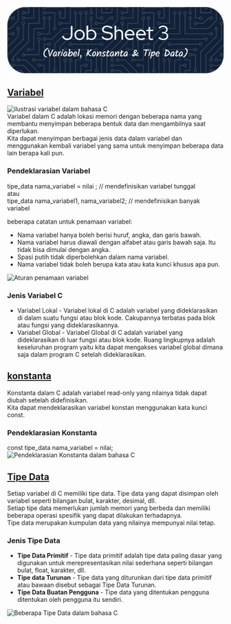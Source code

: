 ![Job Sheet 3](https://github.com/Zyxcid/Praktikum_Algoritma/blob/main/Images/JS3.png)
## [Variabel](https://www.geeksforgeeks.org/variables-in-c/)
![ilustrasi variabel dalam bahasa C](https://s3.studytonight.com/tutorials/uploads/pictures/1632807040-.png)  
Variabel dalam C adalah lokasi memori dengan beberapa nama yang membantu menyimpan beberapa bentuk data dan mengambilnya saat diperlukan.  
Kita dapat menyimpan berbagai jenis data dalam variabel dan menggunakan kembali variabel yang sama untuk menyimpan beberapa data lain berapa kali pun.  
  
### Pendeklarasian Variabel
tipe_data nama_variabel = nilai ; // mendefinisikan variabel tunggal   
 atau   
tipe_data nama_variabel1, nama_variabel2;     // mendefinisikan banyak variabel  

beberapa catatan untuk penamaan variabel:
* Nama variabel hanya boleh berisi huruf, angka, dan garis bawah.
* Nama variabel harus diawali dengan alfabet atau garis bawah saja. Itu tidak bisa dimulai dengan angka.
* Spasi putih tidak diperbolehkan dalam nama variabel.
* Nama variabel tidak boleh berupa kata atau kata kunci khusus apa pun.

![Aturan penamaan variabel](https://media.geeksforgeeks.org/wp-content/uploads/20221202181520/Cvariables2.png)

### Jenis Variabel C
+ Variabel Lokal - Variabel lokal di C adalah variabel yang dideklarasikan di dalam suatu fungsi atau blok kode.
Cakupannya terbatas pada blok atau fungsi yang dideklarasikannya.  
+ Variabel Global - Variabel Global di C adalah variabel yang dideklarasikan di luar fungsi atau blok kode.
Ruang lingkupnya adalah keseluruhan program yaitu kita dapat mengakses variabel global dimana saja dalam program C setelah dideklarasikan.

## [konstanta](https://www.geeksforgeeks.org/constants-in-c/)
Konstanta dalam C adalah variabel read-only yang nilainya tidak dapat diubah setelah didefinisikan.  
Kita dapat mendeklarasikan variabel konstan menggunakan kata kunci const.  
### Pendeklarasian Konstanta
const tipe_data nama_variabel = nilai;  
![Pendeklarasian Konstanta dalam bahasa C](https://media.geeksforgeeks.org/wp-content/uploads/20230306220005/how-to-declare-constants-in-c.png)  

## [Tipe Data](https://www.geeksforgeeks.org/data-types-in-c/)  
Setiap variabel di C memiliki tipe data. Tipe data yang dapat disimpan oleh variabel seperti bilangan bulat, karakter, desimal, dll.   
Setiap tipe data memerlukan jumlah memori yang berbeda dan memiliki beberapa operasi spesifik yang dapat dilakukan terhadapnya.  
Tipe data merupakan kumpulan data yang nilainya mempunyai nilai tetap.  

### Jenis Tipe Data  
- **Tipe Data Primitif** - Tipe data primitif adalah tipe data paling dasar yang digunakan untuk merepresentasikan nilai sederhana seperti bilangan bulat, float, karakter, dll.  
- **Tipe data Turunan** - Tipe data yang diturunkan dari tipe data primitif atau bawaan disebut sebagai Tipe Data Turunan.  
- **Tipe Data Buatan Pengguna**	- Tipe data yang ditentukan pengguna ditentukan oleh pengguna itu sendiri.  

![Beberapa Tipe Data dalam bahasa C](https://media.geeksforgeeks.org/wp-content/uploads/20220808115138/DatatypesInC.jpg)

